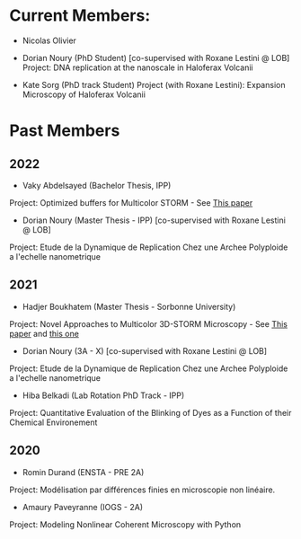 # Current Members:

- Nicolas Olivier

- Dorian Noury (PhD Student) [co-supervised with Roxane Lestini @ LOB]
Project: DNA replication at the nanoscale in Haloferax Volcanii

- Kate Sorg (PhD track Student) 
Project (with Roxane Lestini): Expansion Microscopy of Haloferax Volcanii

# Past Members

## 2022

- Vaky Abdelsayed (Bachelor Thesis, IPP)

Project: Optimized buffers for Multicolor STORM - See [This paper](https://www.biorxiv.org/content/10.1101/2022.05.19.491818v1)

- Dorian Noury (Master Thesis - IPP) [co-supervised with Roxane Lestini @ LOB]

Project: Etude de la Dynamique de Replication Chez une Archee Polyploide a l'echelle nanometrique


## 2021

- Hadjer Boukhatem (Master Thesis -  Sorbonne University)

<!--  ![](https://nolab.github.io/Webpage/images/Hadjer.png) -->

Project: Novel Approaches to Multicolor 3D-STORM Microscopy - See [This paper](https://www.biorxiv.org/content/10.1101/2022.05.19.491818v1) and [this one](https://opg.optica.org/boe/fulltext.cfm?uri=boe-14-2-550)


- Dorian Noury (3A - X) [co-supervised with Roxane Lestini @ LOB]

Project: Etude de la Dynamique de Replication Chez une Archee Polyploide a l'echelle nanometrique

- Hiba Belkadi (Lab Rotation PhD Track - IPP)

Project: Quantitative Evaluation of the Blinking of Dyes as a Function of their Chemical Environement

## 2020

- Romin Durand (ENSTA - PRE 2A) 

Project: Modélisation par différences finies en microscopie non linéaire.

- Amaury Paveyranne (IOGS - 2A) 

Project: Modeling Nonlinear Coherent Microscopy with Python 
